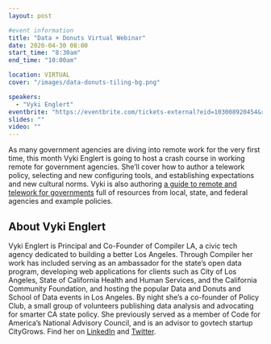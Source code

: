 ```yaml
---
layout: post

#event information
title: "Data + Donuts Virtual Webinar"
date: 2020-04-30 08:00
start_time: "8:30am"
end_time: "10:00am"

location: VIRTUAL
cover: "/images/data-donuts-tiling-bg.png"

speakers:
  - "Vyki Englert"
eventbrite: "https://eventbrite.com/tickets-external?eid=103008920454&ref=etckt"
slides: ""
video: ""
---
```


As many government agencies are diving into remote work for the very first time, this month Vyki Englert is going to host a crash course in working remote for government agencies. She’ll cover how to author a telework policy, selecting and new configuring tools, and establishing expectations and new cultural norms. Vyki is also authoring [a guide to remote and telework for governments](https://docs.google.com/document/d/1XXtamHd_diCfDfODuIYh2YnfgxnJGpvaMr3vuSwsF-w/edit#heading=h.j0uxv2qq9wt1) full of resources from local, state, and federal agencies and example policies.

## About Vyki Englert

Vyki Englert is Principal and Co-Founder of Compiler LA, a civic tech agency dedicated to building a better Los Angeles. Through Compiler her work has included serving as an ambassador for the state’s open data program, developing web applications for clients such as City of Los Angeles, State of California Health and Human Services, and the California Community Foundation, and hosting the popular Data and Donuts and School of Data events in Los Angeles. By night she’s a co-founder of Policy Club, a small group of volunteers publishing data analysis and advocating for smarter CA state policy. She previously served as a member of Code for America’s National Advisory Council, and is an advisor to govtech startup CityGrows. Find her on [LinkedIn](https://www.linkedin.com/in/vykienglert/) and [Twitter](https://twitter.com/vyki_e).
